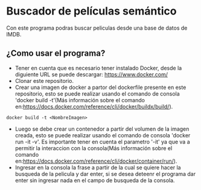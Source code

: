 
# Buscador de películas semántico

Con este programa podras buscar peliculas desde una base de datos de IMDB.

## ¿Como usar el programa?

- Tener en cuenta que es necesario tener instalado Docker, desde la diguiente URL se puede descargar: https://www.docker.com/
- Clonar este repositorio.
- Crear una imagen de docker a partor del dockerfile presente en este repositorio, esto se puede realizar usando el comando de consola 'docker build -t'(Más información sobre el comando en:https://docs.docker.com/reference/cli/docker/buildx/build/).
```
docker build -t <NombreImagen>
```
- Luego se debe crear un contenedor a partir del volumen de la imagen creada, esto se puede realizar usando el comando de consola 'docker run -it -v'. Es importante tener en cuenta el parametro '-it' ya que va a permitir la interaccion con la consola(Más información sobre el comando en:https://docs.docker.com/reference/cli/docker/container/run/).
- Ingresar en la consola la frase a partir de la cual se quiere hacer la busqueda de la pelicula y dar enter, si se desea deteenr el programa dar enter sin ingresar nada en el campo de busqueda de la consola.